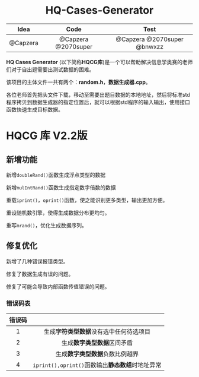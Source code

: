 # <center> HQ-Cases-Generator </center>



|   Idea   |        Code         |            Test             |
| :------: | :-----------------: | :-------------------------: |
| @Capzera | @Capzera @2070super | @Capzera @2070super @bnwxzz |



**HQ Cases Generator** (以下简称**HQCG库**)是一个可以帮助解决信息学奥赛的老师们对于自出题需要出测试数据的困难。

该项目的主体文件一共有两个：**random.h**，**数据生成器.cpp**。

各位老师首先把头文件下载，移动至需要出题目数据的本地地址，然后将标准std程序拷贝到数据生成器的指定位置后，就可以根据std程序的输入输出，使用接口函数快速生成目标数据。



# HQCG 库 V2.2版

## 新增功能

新增`doubleRand()`函数生成浮点类型的数据

新增`mulIntRand()`函数生成指定数字倍数的数据

重载`iprint()`，`oprint()`函数，使之能识别更多类型，输出更加方便。

重设随机数引擎，使得生成数据分布更均匀。

重写`mrand()`，优化生成数据序列。

## 修复优化

新增了几种错误报错类型。

修复了数据生成有误的问题。

修复了可能会导致内部函数传值错误的问题。

### 错误码表

| 错误码 |                                                   |
| :----: | :-----------------------------------------------: |
|   1    |     生成**字符类型数据**没有选中任何待选项目      |
|   2    |           生成**数字类型数据**区间矛盾            |
|   3    |         生成**数字类型数据**负数比例越界          |
|   4    | `iprint(),oprint()`函数输出**静态数组**时地址异常 |

